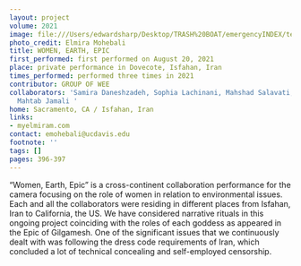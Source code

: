 ```yaml
---
layout: project
volume: 2021
image: file:///Users/edwardsharp/Desktop/TRASH%20BOAT/emergencyINDEX/ten_plus/guts/Links/1665381572332_Mohebali_WEE_4.tif
photo_credit: Elmira Mohebali
title: WOMEN, EARTH, EPIC
first_performed: first performed on August 20, 2021
place: private performance in Dovecote, Isfahan, Iran
times_performed: performed three times in 2021
contributor: GROUP OF WEE
collaborators: 'Samira Daneshzadeh, Sophia Lachinani, Mahshad Salavati, Fatemeh Khosravani,
  Mahtab Jamali '
home: Sacramento, CA / Isfahan, Iran
links:
- myelmiram.com
contact: emohebali@ucdavis.edu
footnote: ''
tags: []
pages: 396-397
---
```

“Women, Earth, Epic” is a cross-continent collaboration performance for the camera focusing on the role of women in relation to environmental issues. Each and all the collaborators were residing in different places from Isfahan, Iran to California, the US. We have considered narrative rituals in this ongoing project coinciding with the roles of each goddess as appeared in the Epic of Gilgamesh. One of the significant issues that we continuously dealt with was following the dress code requirements of Iran, which concluded a lot of technical concealing and self-employed censorship.